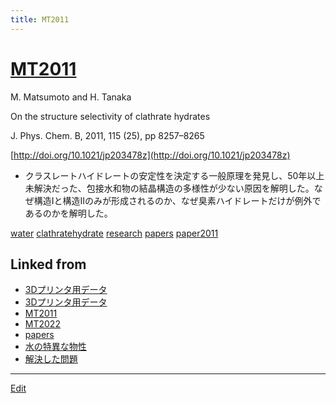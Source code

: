 ```yaml
---
title: MT2011
---
```

# [MT2011](/MT2011)

M. Matsumoto and H. Tanaka

On the structure selectivity of clathrate hydrates

J. Phys. Chem. B, 2011, 115 (25), pp 8257–8265

[http://doi.org/10.1021/jp203478z](http://doi.org/10.1021/jp203478z)


* クラスレートハイドレートの安定性を決定する一般原理を発見し、50年以上未解決だった、包接水和物の結晶構造の多様性が少ない原因を解明した。なぜ構造Iと構造IIのみが形成されるのか、なぜ臭素ハイドレートだけが例外であるのかを解明した。

[](https://youtu.be/A16LAPU-MO0)



[water](/water) [clathratehydrate](/clathratehydrate) [research](/research) [papers](/papers) [paper2011](/paper2011)





## Linked from

* [3Dプリンタ用データ](/3Dプリンタ用データ)
* [3Dプリンタ用データ](/3Dプリンタ用データ)
* [MT2011](/MT2011)
* [MT2022](/MT2022)
* [papers](/papers)
* [水の特異な物性](/水の特異な物性)
* [解決した問題](/解決した問題)


----

[Edit](https://github.com/vitroid/vitroid.github.io/edit/master/MD/MT2011.md)

